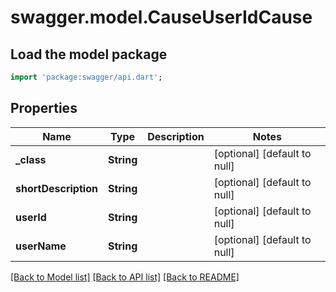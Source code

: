 # swagger.model.CauseUserIdCause

## Load the model package
```dart
import 'package:swagger/api.dart';
```

## Properties
Name | Type | Description | Notes
------------ | ------------- | ------------- | -------------
**_class** | **String** |  | [optional] [default to null]
**shortDescription** | **String** |  | [optional] [default to null]
**userId** | **String** |  | [optional] [default to null]
**userName** | **String** |  | [optional] [default to null]

[[Back to Model list]](../README.md#documentation-for-models) [[Back to API list]](../README.md#documentation-for-api-endpoints) [[Back to README]](../README.md)


